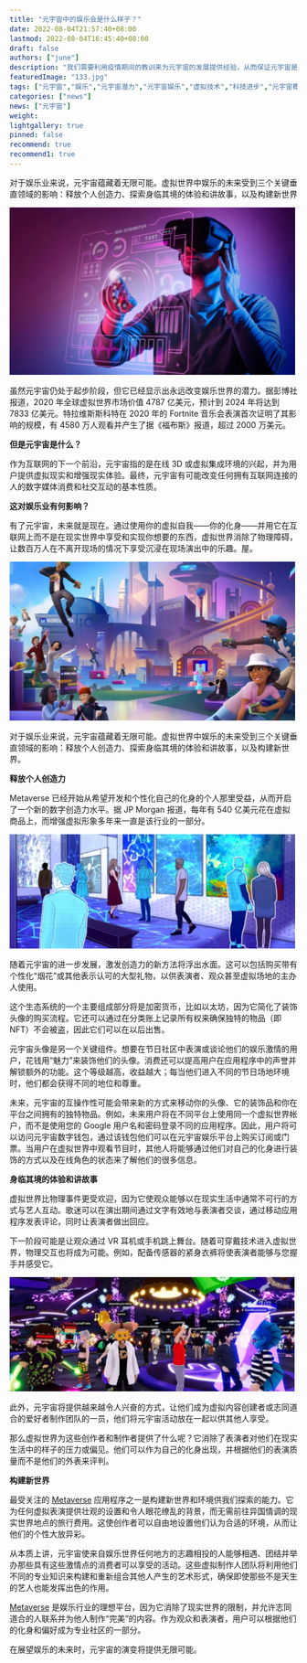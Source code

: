 ```yaml
---
title: "元宇宙中的娱乐会是什么样子？"
date: 2022-08-04T21:57:40+08:00
lastmod: 2022-08-04T16:45:40+08:00
draft: false
authors: ["june"]
description: "我们需要利用疫情期间的教训来为元宇宙的发展提供经验，从而保证元宇宙是开放、可用的，且对每个人都有益。"
featuredImage: "133.jpg"
tags: ["元宇宙","娱乐","元宇宙潜力","元宇宙娱乐","虚拟技术","科技进步","元宇宙概念"]
categories: ["news"]
news: ["元宇宙"]
weight: 
lightgallery: true
pinned: false
recommend: true
recommend1: true
---
```




对于娱乐业来说，元宇宙蕴藏着无限可能。虚拟世界中娱乐的未来受到三个关键垂直领域的影响：释放个人创造力、探索身临其境的体验和讲故事，以及构建新世界

![图片](129.png)



虽然元宇宙仍处于起步阶段，但它已经显示出永远改变娱乐世界的潜力。据彭博社报道，2020 年全球虚拟世界市场价值 4787 亿美元，预计到 2024 年将达到 7833 亿美元。特拉维斯斯科特在 2020 年的 Fortnite 音乐会表演首次证明了其影响的规模，有 4580 万人观看并产生了据《福布斯》报道，超过 2000 万美元。

**但是元宇宙是什么？**

作为互联网的下一个前沿，元宇宙指的是在线 3D 或虚拟集成环境的兴起，并为用户提供虚拟现实和增强现实体验。最终，元宇宙有可能改变任何拥有互联网连接的人的数字媒体消费和社交互动的基本性质。

**这对娱乐业有何影响？**

有了元宇宙，未来就是现在。通过使用你的虚拟自我——你的化身——并用它在互联网上而不是在现实世界中享受和实现你想要的东西，虚拟世界消除了物理障碍，让数百万人在不离开现场的情况下享受沉浸在现场演出中的乐趣。屋。

![图片](130.png)

对于娱乐业来说，元宇宙蕴藏着无限可能。虚拟世界中娱乐的未来受到三个关键垂直领域的影响：释放个人创造力、探索身临其境的体验和讲故事，以及构建新世界。

**释放个人创造力**

Metaverse 已经开始从希望开发和个性化自己的化身的个人那里受益，从而开启了一个新的数字创造力水平。据 JP Morgan 报道，每年有 540 亿美元花在虚拟商品上，而增强虚拟形象多年来一直是该行业的一部分。

![图片](131.png)

随着元宇宙的进一步发展，激发创造力的新方法将浮出水面。这可以包括购买带有个性化“烟花”或其他表示认可的大型礼物，以供表演者、观众甚至虚拟场地的主办人使用。

这个生态系统的一个主要组成部分将是加密货币，比如以太坊，因为它简化了装饰头像的购买流程。它还可以通过在分类账上记录所有权来确保独特的物品（即 NFT）不会被盗，因此它们可以在以后出售。

元宇宙头像是另一个关键组件。想要在节日社区中表演或谈论他们的娱乐激情的用户，花钱用“魅力”来装饰他们的头像。消费还可以提高用户在应用程序中的声誉并解锁额外的功能。这个等级越高，收益越大；每当他们进入不同的节日场地环境时，他们都会获得不同的地位和尊重。

未来，元宇宙的互操作性可能会带来新的方式来移动你的头像、它的装饰品和你在平台之间拥有的独特物品。例如，未来用户将在不同平台上使用同一个虚拟世界帐户，而不是使用您的 Google 用户名和密码登录不同的应用程序。因此，用户将可以访问元宇宙数字钱包，通过该钱包他们可以在元宇宙娱乐平台上购买订阅或门票。当用户在虚拟世界中观看节目时，其他人将能够通过他们对自己的化身进行装饰的方式以及在线角色的状态来了解他们的很多信息。

**身临其境的体验和讲故事**

虚拟世界比物理事件更受欢迎，因为它使观众能够以在现实生活中通常不可行的方式与艺人互动。歌迷可以在演出期间通过文字有效地与表演者交谈，通过移动应用程序发表评论，同时让表演者做出回应。

下一阶段可能是让观众通过 VR 耳机或手机跳上舞台。随着可穿戴技术进入虚拟世界，物理交互也将成为可能。例如，配备传感器的紧身衣裤将使表演者能够与您握手并感受它。

![图片](132.png)

此外，元宇宙将提供越来越令人兴奋的方式，让他们成为虚拟内容创建者或志同道合的爱好者制作团队的一员，他们将元宇宙活动放在一起以供其他人享受。

那么虚拟世界为这些创作者和制作者提供了什么呢？它消除了表演者对他们在现实生活中的样子的压力或偏见。他们可以作为自己的化身出现，并根据他们的表演质量而不是他们的外表来评判。

**构建新世界**

最受关注的 [Metaverse](https://www.metabd.cc/navigation/metaverse/) 应用程序之一是构建新世界和环境供我们探索的能力。它为任何虚拟表演提供壮观的设置和令人眼花缭乱的背景，而无需前往异国情调的现实世界地点的旅行费用。这使创作者可以自由地设置他们认为合适的环境，从而让他们的个性大放异彩。

从本质上讲，元宇宙使来自娱乐世界任何地方的志趣相投的人能够相遇、团结并举办那些具有这些激情点的消费者可以享受的活动。这些虚拟制作人团队将利用他们不同的专业知识来构建和重新组合其他人产生的艺术形式，确保即使那些不是天生的艺人也能发挥出色的作用。

[Metaverse](https://www.metabd.cc/navigation/metaverse/)  是娱乐行业的理想平台，因为它消除了现实世界的限制，并允许志同道合的人联系并为他人制作“完美”的内容。作为观众和表演者，用户可以根据他们的化身和偏好成为专业社区的一部分。

在展望娱乐的未来时，元宇宙的演变将提供无限可能。